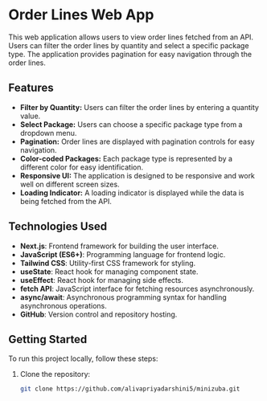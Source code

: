 # Order Lines Web App

This web application allows users to view order lines fetched from an API. Users can filter the order lines by quantity and select a specific package type. The application provides pagination for easy navigation through the order lines.

## Features

- **Filter by Quantity:** Users can filter the order lines by entering a quantity value.
- **Select Package:** Users can choose a specific package type from a dropdown menu.
- **Pagination:** Order lines are displayed with pagination controls for easy navigation.
- **Color-coded Packages:** Each package type is represented by a different color for easy identification.
- **Responsive UI:** The application is designed to be responsive and work well on different screen sizes.
- **Loading Indicator:** A loading indicator is displayed while the data is being fetched from the API.

## Technologies Used

- **Next.js**: Frontend framework for building the user interface.
- **JavaScript (ES6+)**: Programming language for frontend logic.
- **Tailwind CSS**: Utility-first CSS framework for styling.
- **useState**: React hook for managing component state.
- **useEffect**: React hook for managing side effects.
- **fetch API**: JavaScript interface for fetching resources asynchronously.
- **async/await**: Asynchronous programming syntax for handling asynchronous operations.
- **GitHub**: Version control and repository hosting.

## Getting Started

To run this project locally, follow these steps:

1. Clone the repository:

   ```bash
   git clone https://github.com/alivapriyadarshini5/minizuba.git
